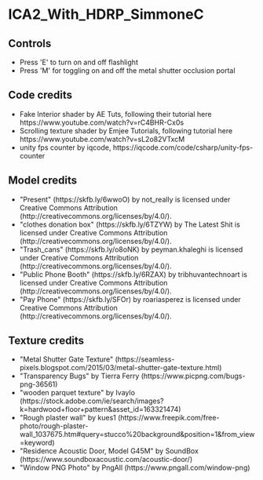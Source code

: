 # ICA2_With_HDRP_SimmoneC
 
<h2>Controls</h2>

<ul>

<li>Press 'E' to turn on and off flashlight</li>
<li>Press 'M' for toggling on and off the metal shutter occlusion portal</li>

</ul>

<h2>Code credits</h2>

<ul>

<li>Fake Interior shader by AE Tuts, following their tutorial here https://www.youtube.com/watch?v=rC4BHR-Cx0s </li>
<li>Scrolling texture shader by Emjee Tutorials, following tutorial here https://www.youtube.com/watch?v=sL2o82VTxcM</li>
<li>unity fps counter by iqcode, https://iqcode.com/code/csharp/unity-fps-counter</li>

</ul>


<h2>Model credits</h2>

<ul>

<li>"Present" (https://skfb.ly/6wwoO) by not_really is licensed under Creative Commons Attribution (http://creativecommons.org/licenses/by/4.0/).</li>
<li>"clothes donation box" (https://skfb.ly/6TZYW) by The Latest Shit is licensed under Creative Commons Attribution (http://creativecommons.org/licenses/by/4.0/).</li>
<li>"Trash_cans" (https://skfb.ly/o8oNK) by peyman.khaleghi is licensed under Creative Commons Attribution (http://creativecommons.org/licenses/by/4.0/).</li>
<li>"Public Phone Booth" (https://skfb.ly/6RZAX) by tribhuvantechnoart is licensed under Creative Commons Attribution (http://creativecommons.org/licenses/by/4.0/).</li>
<li>"Pay Phone" (https://skfb.ly/SFOr) by roariasperez is licensed under Creative Commons Attribution (http://creativecommons.org/licenses/by/4.0/).</li>

</ul>


<h2>Texture credits</h2>

<ul>

<li>"Metal Shutter Gate Texture" (https://seamless-pixels.blogspot.com/2015/03/metal-shutter-gate-texture.html) </li>
<li>"Transparency Bugs" by Tierra Ferry (https://www.picpng.com/bugs-png-36561)</li>
<li>"wooden parquet texture" by Ivaylo (https://stock.adobe.com/ie/search/images?k=hardwood+floor+pattern&asset_id=163321474)</li>
<li>"Rough plaster wall" by kues1 (https://www.freepik.com/free-photo/rough-plaster-wall_1037675.htm#query=stucco%20background&position=1&from_view=keyword)</li>
<li>"Residence Acoustic Door, Model G45M" by SoundBox (https://www.soundboxacoustic.com/acoustic-door/)</li>
<li>"Window PNG Photo" by PngAll (https://www.pngall.com/window-png)</li>


</ul>

